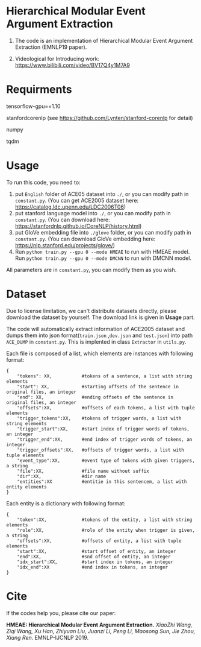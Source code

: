 # Hierarchical Modular Event Argument Extraction
1. The code is an implementation of Hierarchical Modular Event Argument Extraction (EMNLP19 paper).

2. Videological for Introducing work: https://www.bilibili.com/video/BV17Q4y1M7A9

# Requirments
tensorflow-gpu==1.10

stanfordcorenlp (see https://github.com/Lynten/stanford-corenlp for detail)

numpy

tqdm

# Usage
To run this code, you need to:
1. put ```English``` folder of ACE05 dataset into ```./```, or you can modify path in ```constant.py```. (You can get ACE2005 dataset here: https://catalog.ldc.upenn.edu/LDC2006T06)
2. put stanford language model into ```./```, or you can modify path in ```constant.py```. (You can download here: https://stanfordnlp.github.io/CoreNLP/history.html)
3. put GloVe embedding file into ```./glove``` folder, or you can modify path in ```constant.py```. (You can download GloVe embedding here: https://nlp.stanford.edu/projects/glove/)
4. Run ```python train.py --gpu 0 --mode HMEAE``` to run with HMEAE model.  Run ```python train.py --gpu 0 --mode DMCNN``` to run with DMCNN model.

All parameters are in ```constant.py```, you can modify them as you wish.

# Dataset
Due to license limitation, we can't distribute datasets directly, please download the dataset by yourself. The download link is given in **Usage** part.

The code will automatically extract information of ACE2005 dataset and dumps them into json format(```train.json``` ,```dev.json``` and ```test.json```) into path ```ACE_DUMP``` in ```constant.py```. This is implented in class ```Extractor``` in ```utils.py```.

Each file is composed of a list, which elements are instances with following format:
```
{
    "tokens": XX,           #tokens of a sentence, a list with string elements
    "start": XX,            #starting offsets of the sentence in original files, an integer
    "end": XX,              #ending offsets of the sentence in original files, an integer
    "offsets":XX,           #offsets of each tokens, a list with tuple elements
    "trigger_tokens":XX,    #tokens of trigger words, a list with string elements
    "trigger_start":XX,     #start index of trigger words of tokens, an integer
    "trigger_end":XX,       #end index of trigger words of tokens, an integer
    "trigger_offsets":XX,   #offsets of trigger words, a list with tuple elements
    "event_type":XX,        #event type of tokens with given triggers, a string
    "file":XX,              #file name without suffix
    "dir":XX,               #dir name
    "entities":XX           #entitie in this sentencem, a list with entity elements
}
```


Each entity is a dictionary with following format:
```
{
    "token":XX,             #tokens of the entity, a list with string elements
    "role":XX,              #role of the entity when trigger is given, a string
    "offsets":XX,           #offsets of entity, a list with tuple elements
    "start":XX,             #start offset of entity, an integer
    "end":XX,               #snd offset of entity, an integer
    "idx_start":XX,         #start index in tokens, an integer
    "idx_end":XX            #end index in tokens, an integer
}
```

# Cite
If the codes help you, please cite our paper:

**HMEAE: Hierarchical Modular Event Argument Extraction.** *XiaoZhi Wang, Ziqi Wang, Xu Han, Zhiyuan Liu, Juanzi Li, Peng Li, Maosong Sun, Jie Zhou, Xiang Ren.* EMNLP-IJCNLP 2019.
